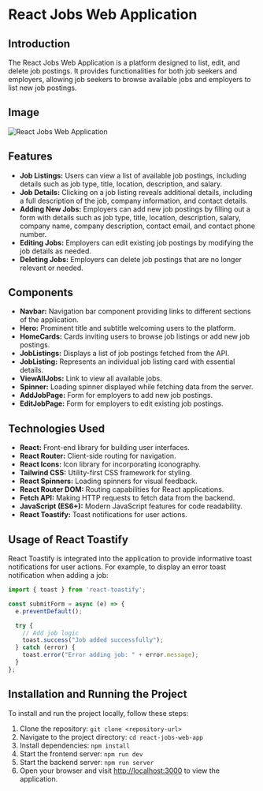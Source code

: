 # React Jobs Web Application

## Introduction
The React Jobs Web Application is a platform designed to list, edit, and delete job postings. It provides functionalities for both job seekers and employers, allowing job seekers to browse available jobs and employers to list new job postings.


## Image
![React Jobs Web Application](path/to/your/image.png)


## Features
- **Job Listings:** Users can view a list of available job postings, including details such as job type, title, location, description, and salary.
- **Job Details:** Clicking on a job listing reveals additional details, including a full description of the job, company information, and contact details.
- **Adding New Jobs:** Employers can add new job postings by filling out a form with details such as job type, title, location, description, salary, company name, company description, contact email, and contact phone number.
- **Editing Jobs:** Employers can edit existing job postings by modifying the job details as needed.
- **Deleting Jobs:** Employers can delete job postings that are no longer relevant or needed.

## Components
- **Navbar:** Navigation bar component providing links to different sections of the application.
- **Hero:** Prominent title and subtitle welcoming users to the platform.
- **HomeCards:** Cards inviting users to browse job listings or add new job postings.
- **JobListings:** Displays a list of job postings fetched from the API.
- **JobListing:** Represents an individual job listing card with essential details.
- **ViewAllJobs:** Link to view all available jobs.
- **Spinner:** Loading spinner displayed while fetching data from the server.
- **AddJobPage:** Form for employers to add new job postings.
- **EditJobPage:** Form for employers to edit existing job postings.

## Technologies Used
- **React:** Front-end library for building user interfaces.
- **React Router:** Client-side routing for navigation.
- **React Icons:** Icon library for incorporating iconography.
- **Tailwind CSS:** Utility-first CSS framework for styling.
- **React Spinners:** Loading spinners for visual feedback.
- **React Router DOM:** Routing capabilities for React applications.
- **Fetch API:** Making HTTP requests to fetch data from the backend.
- **JavaScript (ES6+):** Modern JavaScript features for code readability.
- **React Toastify:** Toast notifications for user actions.

## Usage of React Toastify
React Toastify is integrated into the application to provide informative toast notifications for user actions. For example, to display an error toast notification when adding a job:

```javascript
import { toast } from 'react-toastify';

const submitForm = async (e) => {
  e.preventDefault();

  try {
    // Add job logic
    toast.success("Job added successfully");
  } catch (error) {
    toast.error("Error adding job: " + error.message);
  }
};
```

## Installation and Running the Project
To install and run the project locally, follow these steps:

1. Clone the repository: `git clone <repository-url>`
2. Navigate to the project directory: `cd react-jobs-web-app`
3. Install dependencies: `npm install`
4. Start the frontend server: `npm run dev`
4. Start the backend server: `npm run server`
5. Open your browser and visit [http://localhost:3000](http://localhost:5173/) to view the application.
